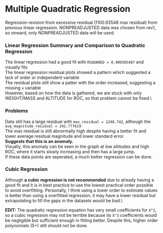 # Multiple Quadratic Regression

Regression revision from excessive residual (1100.93548 max residual) from previous linear regression. NONPREADJUSTED data was chosen from rev1, so onward, only NONPREADJUSTED data will be used.

### Linear Regression Summary and Comparison to Quadratic Regression
The linear regression had a good fit with `RSQUARED = 0.909505487` and visually fits\
The linear regression residual plots showed a pattern which suggested a lack of order or independent variable\
The residual plots still show a patter with the order increased, suggesting a missing `x` variable\
However, based on how the data is gathered, we are stuck with only WEIGHT/MASS and ALTITUDE for ROC, so that problem cannot be fixed.\

### Problems
Data still has a large residual with `max_residual = 1248.742`, although the `avg_magnitude_residual = 242.777619`\
The max residual is still abnormally high despite having a better fit and lower average residual magnitude and lower standard error.\
                                      **Suggests that this is an anomaly.**\
Visually, this anomaly can be seen in the graph at low altitudes and high ROC, where it starts slowly increasing and then has a large jump.\
If these data points are seperated, a much better regression can be done.

### Cubic Regression
Although **a cubic regression is not recommended** due to already having a good fit and it is in best practice to use the lowest practical order possible to avoid overfitting. Personally, I think using a lower order to estimate values is better than using a overfitted regression; it may have a lower residual but extrapolating to fill the gaps in the datasets would be bad.\

**EDIT:** The quadratic regression equation has very small coefficients for `X^2`, so a cubic regression may not be terrible because its `X^3` coefficients would be negligible but sufficient enough in fitting better. Despite this, higher order polynomials (5+) still should not be done.
